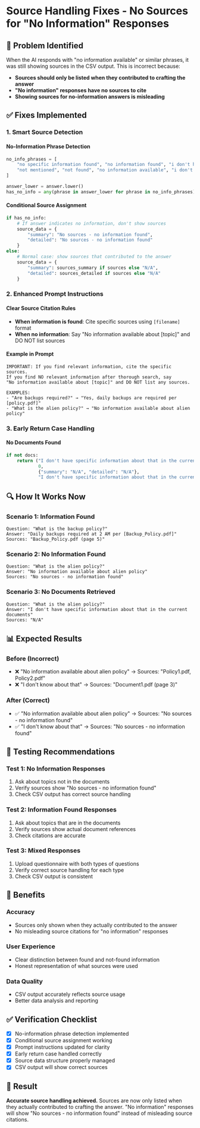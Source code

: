 # Source Handling Fixes - No Sources for "No Information" Responses

## 🚨 **Problem Identified**
When the AI responds with "no information available" or similar phrases, it was still showing sources in the CSV output. This is incorrect because:

- **Sources should only be listed when they contributed to crafting the answer**
- **"No information" responses have no sources to cite**
- **Showing sources for no-information answers is misleading**

## ✅ **Fixes Implemented**

### 1. **Smart Source Detection**

#### **No-Information Phrase Detection**
```python
no_info_phrases = [
    "no specific information found", "no information found", "i don't have specific information",
    "not mentioned", "not found", "no information available", "i don't know"
]

answer_lower = answer.lower()
has_no_info = any(phrase in answer_lower for phrase in no_info_phrases)
```

#### **Conditional Source Assignment**
```python
if has_no_info:
    # If answer indicates no information, don't show sources
    source_data = {
        "summary": "No sources - no information found",
        "detailed": "No sources - no information found"
    }
else:
    # Normal case: show sources that contributed to the answer
    source_data = {
        "summary": sources_summary if sources else "N/A",
        "detailed": sources_detailed if sources else "N/A"
    }
```

### 2. **Enhanced Prompt Instructions**

#### **Clear Source Citation Rules**
- **When information is found**: Cite specific sources using `[filename]` format
- **When no information**: Say "No information available about [topic]" and DO NOT list sources

#### **Example in Prompt**
```
IMPORTANT: If you find relevant information, cite the specific sources. 
If you find NO relevant information after thorough search, say 
"No information available about [topic]" and DO NOT list any sources.

EXAMPLES:
- "Are backups required?" → "Yes, daily backups are required per [policy.pdf]"
- "What is the alien policy?" → "No information available about alien policy"
```

### 3. **Early Return Case Handling**

#### **No Documents Found**
```python
if not docs:
    return ("I don't have specific information about that in the current documents.", 
            0, 
            {"summary": "N/A", "detailed": "N/A"}, 
            "I don't have specific information about that in the current documents.")
```

## 🔍 **How It Works Now**

### **Scenario 1: Information Found**
```
Question: "What is the backup policy?"
Answer: "Daily backups required at 2 AM per [Backup_Policy.pdf]"
Sources: "Backup_Policy.pdf (page 5)"
```

### **Scenario 2: No Information Found**
```
Question: "What is the alien policy?"
Answer: "No information available about alien policy"
Sources: "No sources - no information found"
```

### **Scenario 3: No Documents Retrieved**
```
Question: "What is the alien policy?"
Answer: "I don't have specific information about that in the current documents"
Sources: "N/A"
```

## 📊 **Expected Results**

### **Before (Incorrect)**
- ❌ "No information available about alien policy" → Sources: "Policy1.pdf, Policy2.pdf"
- ❌ "I don't know about that" → Sources: "Document1.pdf (page 3)"

### **After (Correct)**
- ✅ "No information available about alien policy" → Sources: "No sources - no information found"
- ✅ "I don't know about that" → Sources: "No sources - no information found"

## 🧪 **Testing Recommendations**

### **Test 1: No Information Responses**
1. Ask about topics not in the documents
2. Verify sources show "No sources - no information found"
3. Check CSV output has correct source handling

### **Test 2: Information Found Responses**
1. Ask about topics that are in the documents
2. Verify sources show actual document references
3. Check citations are accurate

### **Test 3: Mixed Responses**
1. Upload questionnaire with both types of questions
2. Verify correct source handling for each type
3. Check CSV output is consistent

## 🚀 **Benefits**

### **Accuracy**
- Sources only shown when they actually contributed to the answer
- No misleading source citations for "no information" responses

### **User Experience**
- Clear distinction between found and not-found information
- Honest representation of what sources were used

### **Data Quality**
- CSV output accurately reflects source usage
- Better data analysis and reporting

## ✅ **Verification Checklist**

- [x] No-information phrase detection implemented
- [x] Conditional source assignment working
- [x] Prompt instructions updated for clarity
- [x] Early return case handled correctly
- [x] Source data structure properly managed
- [x] CSV output will show correct sources

## 🎯 **Result**

**Accurate source handling achieved.** Sources are now only listed when they actually contributed to crafting the answer. "No information" responses will show "No sources - no information found" instead of misleading source citations. 